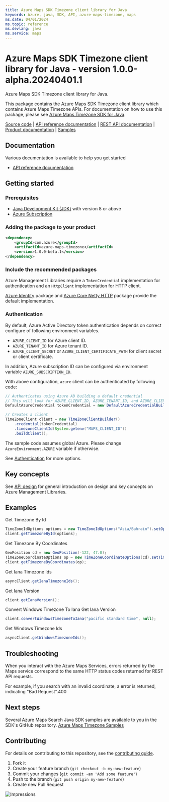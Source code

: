 ```yaml
---
title: Azure Maps SDK Timezone client library for Java
keywords: Azure, java, SDK, API, azure-maps-timezone, maps
ms.date: 04/01/2024
ms.topic: reference
ms.devlang: java
ms.service: maps
---
```

# Azure Maps SDK Timezone client library for Java - version 1.0.0-alpha.20240401.1 


Azure Maps SDK Timezone client library for Java.

This package contains the Azure Maps SDK Timezone client library which contains Azure Maps Timezone APIs. For documentation on how to use this package, please see [Azure Maps Timezone SDK for Java](/rest/api/maps/timezone).

[Source code][source] | [API reference documentation][docs] | [REST API documentation][rest_docs] | [Product documentation][product_docs] | [Samples][samples]

## Documentation

Various documentation is available to help you get started

- [API reference documentation][docs]

## Getting started

### Prerequisites

- [Java Development Kit (JDK)][jdk] with version 8 or above
- [Azure Subscription][azure_subscription]

### Adding the package to your product

[//]: # ({x-version-update-start;com.azure:azure-maps-timezone;current})
```xml
<dependency>
    <groupId>com.azure</groupId>
    <artifactId>azure-maps-timezone</artifactId>
    <version>1.0.0-beta.1</version>
</dependency>
```
[//]: # ({x-version-update-end})

### Include the recommended packages

Azure Management Libraries require a `TokenCredential` implementation for authentication and an `HttpClient` implementation for HTTP client.

[Azure Identity][azure_identity] package and [Azure Core Netty HTTP][azure_core_http_netty] package provide the default implementation.

### Authentication

By default, Azure Active Directory token authentication depends on correct configure of following environment variables.

- `AZURE_CLIENT_ID` for Azure client ID.
- `AZURE_TENANT_ID` for Azure tenant ID.
- `AZURE_CLIENT_SECRET` or `AZURE_CLIENT_CERTIFICATE_PATH` for client secret or client certificate.

In addition, Azure subscription ID can be configured via environment variable `AZURE_SUBSCRIPTION_ID`.

With above configuration, `azure` client can be authenticated by following code:

```java com.azure.maps.timezone.sync.builder.ad.instantiation
// Authenticates using Azure AD building a default credential
// This will look for AZURE_CLIENT_ID, AZURE_TENANT_ID, and AZURE_CLIENT_SECRET env variables
DefaultAzureCredential tokenCredential = new DefaultAzureCredentialBuilder().build();

// Creates a client
TimeZoneClient client = new TimeZoneClientBuilder()
    .credential(tokenCredential)
    .timezoneClientId(System.getenv("MAPS_CLIENT_ID"))
    .buildClient();
```

The sample code assumes global Azure. Please change `AzureEnvironment.AZURE` variable if otherwise.

See [Authentication][authenticate] for more options.

## Key concepts

See [API design][design] for general introduction on design and key concepts on Azure Management Libraries.

## Examples
Get Timezone By Id
```java com.azure.maps.timezone.sync.get_timezone_by_id
TimeZoneIdOptions options = new TimeZoneIdOptions("Asia/Bahrain").setOptions(TimeZoneOptions.ALL);
client.getTimezoneById(options);
```

Get Timezone By Coordinates
```java com.azure.maps.timezone.sync.get_timezone_by_coordinates
GeoPosition cd = new GeoPosition(-122, 47.0);
TimeZoneCoordinateOptions op = new TimeZoneCoordinateOptions(cd).setTimezoneOptions(TimeZoneOptions.ALL);
client.getTimezoneByCoordinates(op);
```

Get Iana Timezone Ids
```java com.azure.maps.timezone.async.get_timezone_enum_iana
asyncClient.getIanaTimezoneIds();
```

Get Iana Version
```java com.azure.maps.timezone.sync.get_timezone_iana_version
client.getIanaVersion();
```

Convert Windows Timezone To Iana
Get Iana Version
```java com.azure.maps.timezone.sync.convert_windows_timezone_to_iana
client.convertWindowsTimezoneToIana("pacific standard time", null);
```

Get Windows Timezone Ids
```java com.azure.maps.timezone.async.get_timezone_enum_windows
asyncClient.getWindowsTimezoneIds();
```

## Troubleshooting
When you interact with the Azure Maps Services, errors returned by the Maps service correspond to the same HTTP status codes returned for REST API requests.

For example, if you search with an invalid coordinate, a error is returned, indicating "Bad Request".400

## Next steps
Several Azure Maps Search Java SDK samples are available to you in the SDK's GitHub repository.
[Azure Maps Timezone Samples](https://github.com/Azure/azure-sdk-for-java/tree/main/sdk/maps/azure-maps-timezone/src/samples)

## Contributing

For details on contributing to this repository, see the [contributing guide](https://github.com/Azure/azure-sdk-for-java/blob/master/CONTRIBUTING.md).

1. Fork it
1. Create your feature branch (`git checkout -b my-new-feature`)
1. Commit your changes (`git commit -am 'Add some feature'`)
1. Push to the branch (`git push origin my-new-feature`)
1. Create new Pull Request

<!-- LINKS -->
[source]: https://github.com/Azure/azure-sdk-for-java/tree/main/sdk/maps/azure-maps-timezone/src
[samples]:  https://github.com/Azure/azure-sdk-for-java/tree/main/sdk/maps/azure-maps-timezone/src/samples
[rest_docs]: /rest/api/maps
[product_docs]: /azure/azure-maps/
[docs]: https://azure.github.io/azure-sdk-for-java/
[jdk]: /java/azure/jdk/
[azure_subscription]: https://azure.microsoft.com/free/
[azure_identity]: https://github.com/Azure/azure-sdk-for-java/blob/main/sdk/identity/azure-identity
[azure_core_http_netty]: https://github.com/Azure/azure-sdk-for-java/blob/main/sdk/core/azure-core-http-netty
[authenticate]: https://github.com/Azure/azure-sdk-for-java/blob/main/sdk/resourcemanager/docs/AUTH.md
[design]: https://github.com/Azure/azure-sdk-for-java/blob/main/sdk/resourcemanager/docs/DESIGN.md

![Impressions](https://azure-sdk-impressions.azurewebsites.net/api/impressions/azure-sdk-for-java%2Fsdk%2Fmaps%2Fazure-maps-timezone%2FREADME.png)

